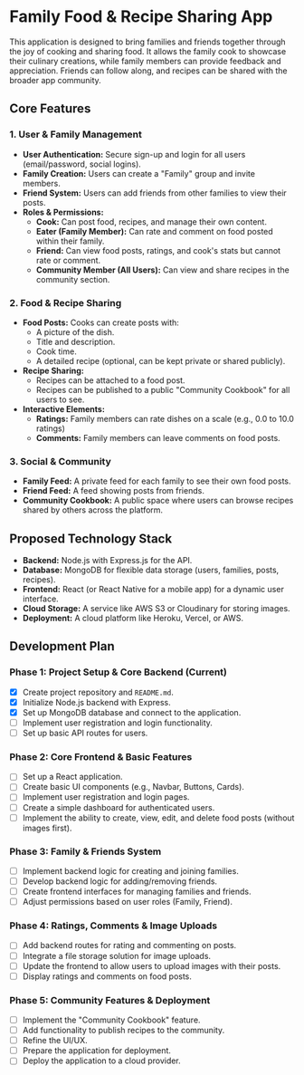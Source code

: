 
# Family Food & Recipe Sharing App

This application is designed to bring families and friends together through the joy of cooking and sharing food. It allows the family cook to showcase their culinary creations, while family members can provide feedback and appreciation. Friends can follow along, and recipes can be shared with the broader app community.

## Core Features

### 1. User & Family Management
- **User Authentication:** Secure sign-up and login for all users (email/password, social logins).
- **Family Creation:** Users can create a "Family" group and invite members.
- **Friend System:** Users can add friends from other families to view their posts.
- **Roles & Permissions:**
    - **Cook:** Can post food, recipes, and manage their own content.
    - **Eater (Family Member):** Can rate and comment on food posted within their family.
    - **Friend:** Can view food posts, ratings, and cook's stats but cannot rate or comment.
    - **Community Member (All Users):** Can view and share recipes in the community section.

### 2. Food & Recipe Sharing
- **Food Posts:** Cooks can create posts with:
    - A picture of the dish.
    - Title and description.
    - Cook time.
    - A detailed recipe (optional, can be kept private or shared publicly).
- **Recipe Sharing:**
    - Recipes can be attached to a food post.
    - Recipes can be published to a public "Community Cookbook" for all users to see.
- **Interactive Elements:**
    - **Ratings:** Family members can rate dishes on a scale (e.g., 0.0 to 10.0 ratings)
    - **Comments:** Family members can leave comments on food posts.

### 3. Social & Community
- **Family Feed:** A private feed for each family to see their own food posts.
- **Friend Feed:** A feed showing posts from friends.
- **Community Cookbook:** A public space where users can browse recipes shared by others across the platform.

## Proposed Technology Stack

- **Backend:** Node.js with Express.js for the API.
- **Database:** MongoDB for flexible data storage (users, families, posts, recipes).
- **Frontend:** React (or React Native for a mobile app) for a dynamic user interface.
- **Cloud Storage:** A service like AWS S3 or Cloudinary for storing images.
- **Deployment:** A cloud platform like Heroku, Vercel, or AWS.

## Development Plan

### Phase 1: Project Setup & Core Backend (Current)
- [x] Create project repository and `README.md`.
- [x] Initialize Node.js backend with Express.
- [x] Set up MongoDB database and connect to the application.
- [ ] Implement user registration and login functionality.
- [ ] Set up basic API routes for users.

### Phase 2: Core Frontend & Basic Features
- [ ] Set up a React application.
- [ ] Create basic UI components (e.g., Navbar, Buttons, Cards).
- [ ] Implement user registration and login pages.
- [ ] Create a simple dashboard for authenticated users.
- [ ] Implement the ability to create, view, edit, and delete food posts (without images first).

### Phase 3: Family & Friends System
- [ ] Implement backend logic for creating and joining families.
- [ ] Develop backend logic for adding/removing friends.
- [ ] Create frontend interfaces for managing families and friends.
- [ ] Adjust permissions based on user roles (Family, Friend).

### Phase 4: Ratings, Comments & Image Uploads
- [ ] Add backend routes for rating and commenting on posts.
- [ ] Integrate a file storage solution for image uploads.
- [ ] Update the frontend to allow users to upload images with their posts.
- [ ] Display ratings and comments on food posts.

### Phase 5: Community Features & Deployment
- [ ] Implement the "Community Cookbook" feature.
- [ ] Add functionality to publish recipes to the community.
- [ ] Refine the UI/UX.
- [ ] Prepare the application for deployment.
- [ ] Deploy the application to a cloud provider.
